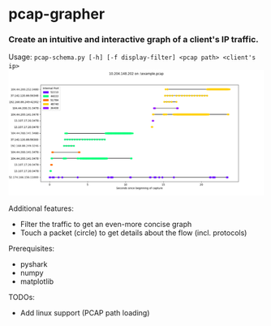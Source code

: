 # pcap-grapher
### Create an intuitive and interactive graph of a client's IP traffic. ###

Usage:
`pcap-schema.py [-h] [-f display-filter] <pcap path> <client's ip>`
![Alt text](example.png?raw=true "example-graph")

Additional features:
* Filter the traffic to get an even-more concise graph
* Touch a packet (circle) to get details about the flow (incl. protocols)

Prerequisites:
* pyshark
* numpy
* matplotlib

TODOs:
* Add linux support (PCAP path loading)